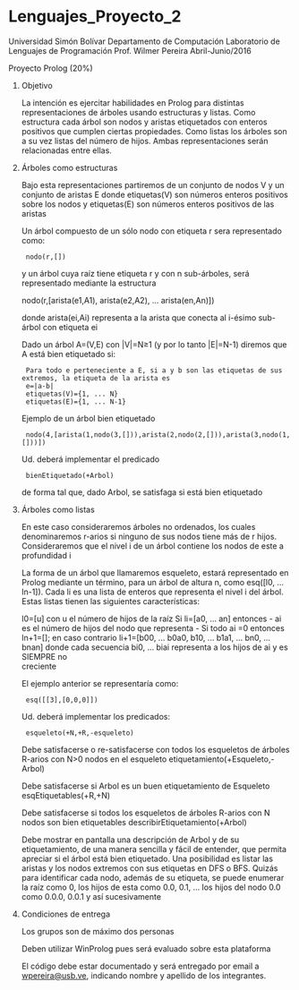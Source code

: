 # Lenguajes_Proyecto_2

Universidad Simón Bolívar
Departamento de Computación
Laboratorio de Lenguajes de Programación
Prof. Wilmer Pereira
Abril-Junio/2016


Proyecto Prolog (20%)


1. Objetivo

	La intención es ejercitar habilidades en Prolog para distintas representaciones de árboles usando estructuras y listas. Como estructura cada árbol son nodos y aristas etiquetados con enteros positivos que cumplen ciertas propiedades. Como listas los árboles son a su vez listas del número de hijos. Ambas representaciones serán relacionadas entre ellas.


2. Árboles como estructuras

	Bajo esta representaciones partiremos de un conjunto de nodos V y un conjunto de aristas E donde etiquetas(V) son números enteros positivos sobre los nodos y etiquetas(E) son números enteros positivos de las aristas

	Un árbol compuesto de un sólo nodo con etiqueta r sera representado como:

		nodo(r,[])

	y un árbol cuya raíz tiene etiqueta r y con n sub-árboles, será representado mediante la estructura

	nodo(r,[arista(e1,A1), arista(e2,A2), ... arista(en,An)])

	donde arista(ei,Ai) representa a la arista que conecta al i-ésimo sub-árbol con etiqueta ei

	Dado un árbol A=(V,E) con |V|=N≥1 (y por lo tanto |E|=N-1) diremos que A está bien etiquetado si:

		Para todo e perteneciente a E, si a y b son las etiquetas de sus extremos, la etiqueta de la arista es
		e=|a-b|
		etiquetas(V)={1, ... N}
		etiquetas(E)={1, ... N-1}

	Ejemplo de un árbol bien etiquetado

		nodo(4,[arista(1,nodo(3,[])),arista(2,nodo(2,[])),arista(3,nodo(1,[]))])

	Ud. deberá implementar el predicado

		bienEtiquetado(+Arbol)

	de forma tal que, dado Arbol, se satisfaga si está bien etiquetado


3. Árboles como listas

	En este caso consideraremos árboles no ordenados, los cuales denominaremos r-arios si ninguno de sus nodos tiene más de r hijos. Consideraremos que el nivel i de un árbol contiene los nodos de este a profundidad i 

	La forma de un árbol que llamaremos esqueleto, estará representado en Prolog mediante un término, para un árbol de altura n, como esq([l0, ... ln-1]). Cada li es una lista de enteros que representa el nivel i del árbol. Estas listas tienen las siguientes características:

	l0=[u] con u el número de hijos de la raíz 
	Si li=[a0, ... an] entonces 
		- ai es el número de hijos del nodo que representa
		- Si todo ai =0 entonces ln+1=[]; en caso contrario
			li+1=[b00, ... b0a0, b10, ... b1a1, ... bn0, ... bnan]
	   donde cada secuencia bi0, ... biai representa a los hijos de ai y es SIEMPRE no  
	   creciente

	El ejemplo anterior se representaría como:

		esq([[3],[0,0,0]])

	Ud. deberá implementar los predicados:
	
		esqueleto(+N,+R,-esqueleto)

	Debe satisfacerse o re-satisfacerse con todos los esqueletos de árboles R-arios con N>0 nodos en el esqueleto etiquetamiento(+Esqueleto,-Arbol)

	Debe satisfacerse si Arbol es un buen etiquetamiento de Esqueleto esqEtiquetables(+R,+N)

	Debe satisfacerse si todos los esqueletos de árboles R-arios con N nodos son bien etiquetables describirEtiquetamiento(+Arbol)

	Debe mostrar en pantalla una descripción de Arbol y de su etiquetamiento, de una manera sencilla y fácil de entender, que permita apreciar si el árbol está bien etiquetado. Una posibilidad es listar las aristas y los nodos extremos con sus etiquetas en DFS o BFS. Quizás para identificar cada nodo, además de su etiqueta,  se puede enumerar la raíz como 0, los hijos de esta como 0.0, 0.1, ... los hijos del nodo 0.0 como 0.0.0, 0.0.1 y así sucesivamente


4. Condiciones de entrega

	Los grupos son de máximo dos personas

	Deben utilizar WinProlog pues será evaluado sobre esta plataforma 

	El código debe estar documentado y será entregado por email a wpereira@usb.ve, indicando nombre y apellido de los integrantes.
